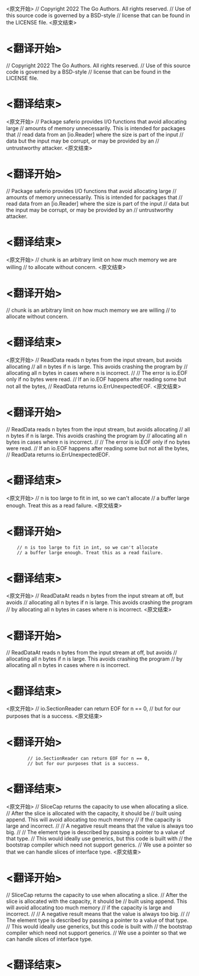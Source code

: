 
<原文开始>
// Copyright 2022 The Go Authors. All rights reserved.
// Use of this source code is governed by a BSD-style
// license that can be found in the LICENSE file.
<原文结束>

# <翻译开始>
// Copyright 2022 The Go Authors. All rights reserved.
// Use of this source code is governed by a BSD-style
// license that can be found in the LICENSE file.
# <翻译结束>


<原文开始>
// Package saferio provides I/O functions that avoid allocating large
// amounts of memory unnecessarily. This is intended for packages that
// read data from an [io.Reader] where the size is part of the input
// data but the input may be corrupt, or may be provided by an
// untrustworthy attacker.
<原文结束>

# <翻译开始>
// Package saferio provides I/O functions that avoid allocating large
// amounts of memory unnecessarily. This is intended for packages that
// read data from an [io.Reader] where the size is part of the input
// data but the input may be corrupt, or may be provided by an
// untrustworthy attacker.
# <翻译结束>


<原文开始>
// chunk is an arbitrary limit on how much memory we are willing
// to allocate without concern.
<原文结束>

# <翻译开始>
// chunk is an arbitrary limit on how much memory we are willing
// to allocate without concern.
# <翻译结束>


<原文开始>
// ReadData reads n bytes from the input stream, but avoids allocating
// all n bytes if n is large. This avoids crashing the program by
// allocating all n bytes in cases where n is incorrect.
//
// The error is io.EOF only if no bytes were read.
// If an io.EOF happens after reading some but not all the bytes,
// ReadData returns io.ErrUnexpectedEOF.
<原文结束>

# <翻译开始>
// ReadData reads n bytes from the input stream, but avoids allocating
// all n bytes if n is large. This avoids crashing the program by
// allocating all n bytes in cases where n is incorrect.
//
// The error is io.EOF only if no bytes were read.
// If an io.EOF happens after reading some but not all the bytes,
// ReadData returns io.ErrUnexpectedEOF.
# <翻译结束>


<原文开始>
		// n is too large to fit in int, so we can't allocate
		// a buffer large enough. Treat this as a read failure.
<原文结束>

# <翻译开始>
		// n is too large to fit in int, so we can't allocate
		// a buffer large enough. Treat this as a read failure.
# <翻译结束>


<原文开始>
// ReadDataAt reads n bytes from the input stream at off, but avoids
// allocating all n bytes if n is large. This avoids crashing the program
// by allocating all n bytes in cases where n is incorrect.
<原文结束>

# <翻译开始>
// ReadDataAt reads n bytes from the input stream at off, but avoids
// allocating all n bytes if n is large. This avoids crashing the program
// by allocating all n bytes in cases where n is incorrect.
# <翻译结束>


<原文开始>
			// io.SectionReader can return EOF for n == 0,
			// but for our purposes that is a success.
<原文结束>

# <翻译开始>
			// io.SectionReader can return EOF for n == 0,
			// but for our purposes that is a success.
# <翻译结束>


<原文开始>
// SliceCap returns the capacity to use when allocating a slice.
// After the slice is allocated with the capacity, it should be
// built using append. This will avoid allocating too much memory
// if the capacity is large and incorrect.
//
// A negative result means that the value is always too big.
//
// The element type is described by passing a pointer to a value of that type.
// This would ideally use generics, but this code is built with
// the bootstrap compiler which need not support generics.
// We use a pointer so that we can handle slices of interface type.
<原文结束>

# <翻译开始>
// SliceCap returns the capacity to use when allocating a slice.
// After the slice is allocated with the capacity, it should be
// built using append. This will avoid allocating too much memory
// if the capacity is large and incorrect.
//
// A negative result means that the value is always too big.
//
// The element type is described by passing a pointer to a value of that type.
// This would ideally use generics, but this code is built with
// the bootstrap compiler which need not support generics.
// We use a pointer so that we can handle slices of interface type.
# <翻译结束>

